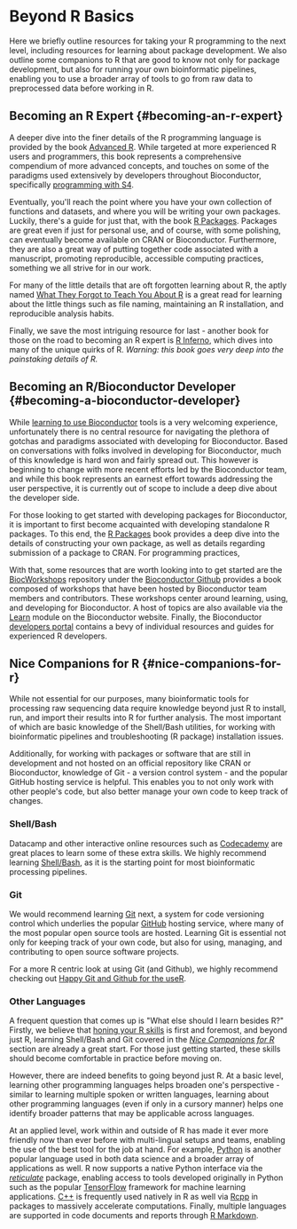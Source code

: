 # Beyond R Basics

<script>
document.addEventListener("click", function (event) {
    if (event.target.classList.contains("rebook-collapse")) {
        event.target.classList.toggle("active");
        var content = event.target.nextElementSibling;
        if (content.style.display === "block") {
            content.style.display = "none";
        } else {
            content.style.display = "block";
        }
    }
})
</script>

<style>
.rebook-collapse {
  background-color: #eee;
  color: #444;
  cursor: pointer;
  padding: 18px;
  width: 100%;
  border: none;
  text-align: left;
  outline: none;
  font-size: 15px;
}

.rebook-content {
  padding: 0 18px;
  display: none;
  overflow: hidden;
  background-color: #f1f1f1;
}
</style>

Here we briefly outline resources for taking your R programming to the next level, including resources for learning about package development. We also outline some companions to R that are good to know not only for package development, but also for running your own bioinformatic pipelines, enabling you to use a broader array of tools to go from raw data to preprocessed data before working in R.


## Becoming an R Expert {#becoming-an-r-expert}

A deeper dive into the finer details of the R programming language is provided by the book [Advanced R](https://adv-r.hadley.nz/). While targeted at more experienced R users and programmers, this book represents a comprehensive compendium of more advanced concepts, and touches on some of the paradigms used extensively by developers throughout Bioconductor, specifically [programming with S4](https://adv-r.hadley.nz/s4.html). 

Eventually, you'll reach the point where you have your own collection of functions and datasets, and where you will be writing your own packages. Luckily, there's a guide for just that, with the book [R Packages](http://r-pkgs.had.co.nz/). Packages are great even if just for personal use, and of course, with some polishing, can eventually become available on CRAN or Bioconductor. Furthermore, they are also a great way of putting together code associated with a manuscript, promoting reproducible, accessible computing practices, something we all strive for in our work.

For many of the little details that are oft forgotten learning about R, the aptly named [What They Forgot to Teach You About R](https://whattheyforgot.org/) is a great read for learning about the little things such as file naming, maintaining an R installation, and reproducible analysis habits.

Finally, we save the most intriguing resource for last - another book for those on the road to becoming an R expert is [R Inferno](https://www.burns-stat.com/pages/Tutor/R_inferno.pdf), which dives into many of the unique quirks of R. _Warning: this book goes *very* deep into the painstaking details of R._



## Becoming an R/Bioconductor Developer {#becoming-a-bioconductor-developer}

While [learning to use Bioconductor](#bioconductor-documentation) tools is a very welcoming experience, unfortunately there is no central resource for navigating the plethora of gotchas and paradigms associated with developing for Bioconductor. Based on conversations with folks involved in developing for Bioconductor, much of this knowledge is hard won and fairly spread out. This however is beginning to change with more recent efforts led by the Bioconductor team, and while this book represents an earnest effort towards addressing the user perspective, it is currently out of scope to include a deep dive about the developer side.

For those looking to get started with developing packages for Bioconductor, it is important to first become acquainted with developing standalone R packages. To this end, the [R Packages](https://r-pkgs.org/) book provides a deep dive into the details of constructing your own package, as well as details regarding submission of a package to CRAN. For programming practices, 

With that, some resources that are worth looking into to get started are the [BiocWorkshops](https://github.com/Bioconductor/BiocWorkshops) repository under the [Bioconductor Github](https://github.com/Bioconductor/) provides a book composed of workshops that have been hosted by Bioconductor team members and contributors. These workshops center around learning, using, and developing for Bioconductor. A host of topics are also available via the [Learn](http://bioconductor.org/help/course-materials/) module on the Bioconductor website. Finally, the Bioconductor [developers portal](https://www.bioconductor.org/developers/) contains a bevy of individual resources and guides for experienced R developers. 


## Nice Companions for R {#nice-companions-for-r}

While not essential for our purposes, many bioinformatic tools for processing raw sequencing data require knowledge beyond just R to install, run, and import their results into R for further analysis. The most important of which are basic knowledge of the Shell/Bash utilities, for working with bioinformatic pipelines and troubleshooting (R package) installation issues. 

Additionally, for working with packages or software that are still in development and not hosted on an official repository like CRAN or Bioconductor, knowledge of Git - a version control system - and the popular GitHub hosting service is helpful. This enables you to not only work with other people's code, but also better manage your own code to keep track of changes.

### Shell/Bash 

Datacamp and other interactive online resources such as [Codecademy](https://www.codecademy.com/catalog/subject/all) are great places to learn some of these extra skills. We highly recommend learning [Shell/Bash](https://www.datacamp.com/courses/tech:shell), as it is the starting point for most bioinformatic processing pipelines. 

### Git 

We would recommend learning [Git](https://www.datacamp.com/courses/tech:git) next, a system for code versioning control which underlies the popular [GitHub](https://Github.com) hosting service, where many of the most popular open source tools are hosted. Learning Git is essential not only for keeping track of your own code, but also for using, managing, and contributing to open source software projects. 

For a more R centric look at using Git (and Github), we highly recommend checking out [Happy Git and Github for the useR](https://happygitwithr.com/).

### Other Languages

A frequent question that comes up is "What else should I learn besides R?" Firstly, we believe that [honing your R skills](#getting-started-with-r) is first and foremost, and beyond just R, learning Shell/Bash and Git covered in the [_Nice Companions for R_](#nice-companions-for-r) section are already a great start. For those just getting started, these skills should become comfortable in practice before moving on.

However, there are indeed benefits to going beyond just R. At a basic level, learning other programming languages helps broaden one's perspective - similar to learning multiple spoken or written languages, learning about other programming languages (even if only in a cursory manner) helps one identify broader patterns that may be applicable across languages. 

At an applied level, work within and outside of R has made it ever more friendly now than ever before with multi-lingual setups and teams, enabling the use of the best tool for the job at hand. For example, [Python](https://www.python.org/) is another popular language used in both data science and a broader array of applications as well. R now supports a native Python interface via the [_reticulate_](https://github.com/rstudio/reticulate) package, enabling access to tools developed originally in Python such as the popular [TensorFlow](https://tensorflow.rstudio.com/) framework for machine learning applications. [C++](http://www.cplusplus.com/) is frequently used natively in R as well via [Rcpp](http://www.rcpp.org/) in packages to massively accelerate computations. Finally, multiple languages are supported in code documents and reports through [R Markdown](https://rmarkdown.rstudio.com/lesson-5.html).
